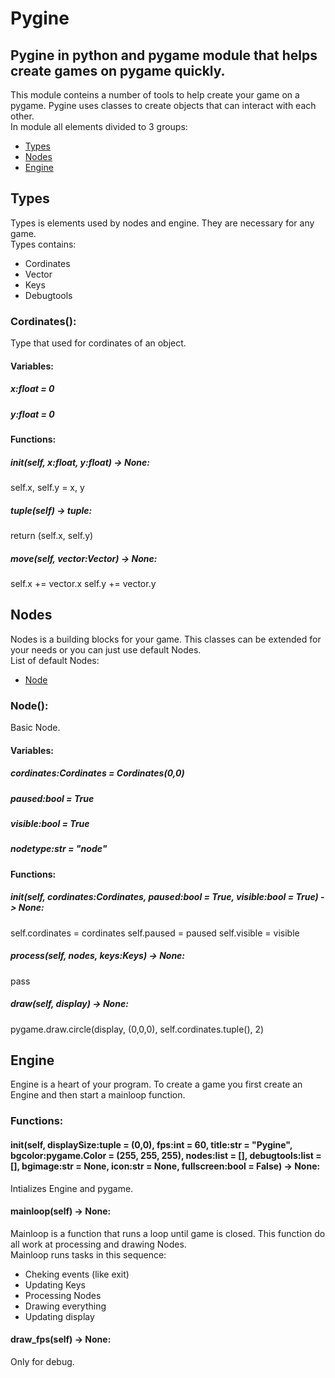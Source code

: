 # Pygine

## Pygine in python and pygame module that helps create games on pygame quickly.

This module conteins a number of tools to help create your game on a pygame. Pygine uses classes to create objects that can interact with each other. <br/>
In module all elements divided to 3 groups:
* [Types](#types)
* [Nodes](#nodes)
* [Engine](#engine)

## Types

Types is elements used by nodes and engine. They are necessary for any game. <br/>
Types contains:
* Cordinates
* Vector
* Keys
* Debugtools

### Cordinates():

Type that used for cordinates of an object.

#### Variables:

##### x:float = 0

##### y:float = 0

#### Functions:

##### init(self, x:float, y:float) -> None:

self.x, self.y = x, y

##### tuple(self) -> tuple:

return (self.x, self.y)

##### move(self, vector:Vector) -> None:

self.x += vector.x
self.y += vector.y

## Nodes

Nodes is a building blocks for your game. This classes can be extended for your needs or you can just use default Nodes. <br/>
List of default Nodes:
* [Node](#node)

### Node():

Basic Node.

#### Variables:

##### cordinates:Cordinates = Cordinates(0,0)

##### paused:bool = True

##### visible:bool = True

##### nodetype:str = "node"

#### Functions:

##### init(self, cordinates:Cordinates, paused:bool = True, visible:bool = True) -> None:

self.cordinates = cordinates
self.paused = paused
self.visible = visible

##### process(self, nodes, keys:Keys) -> None:

pass

##### draw(self, display) -> None:

pygame.draw.circle(display, (0,0,0), self.cordinates.tuple(), 2)

## Engine

Engine is a heart of your program. To create a game you first create an Engine and then start a mainloop function. <br/>

### Functions:

#### init(self, displaySize:tuple = (0,0), fps:int = 60, title:str = "Pygine", bgcolor:pygame.Color = (255, 255, 255), nodes:list = [], debugtools:list = [], bgimage:str = None, icon:str = None, fullscreen:bool = False) -> None:

Intializes Engine and pygame.

#### mainloop(self) -> None:

Mainloop is a function that runs a loop until game is closed. This function do all work at processing and drawing Nodes. <br/>
Mainloop runs tasks in this sequence:
* Cheking events (like exit)
* Updating Keys
* Processing Nodes
* Drawing everything
* Updating display

#### draw_fps(self) -> None:

Only for debug.
